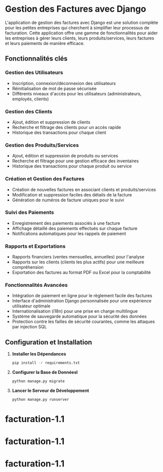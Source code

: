 # Gestion des Factures avec Django

L'application de gestion des factures avec Django est une solution complète pour les petites entreprises qui cherchent à simplifier leur processus de facturation. Cette application offre une gamme de fonctionnalités pour aider les entreprises à gérer leurs clients, leurs produits/services, leurs factures et leurs paiements de manière efficace.

## Fonctionnalités clés

### Gestion des Utilisateurs
- Inscription, connexion/déconnexion des utilisateurs
- Réinitialisation de mot de passe sécurisée
- Différents niveaux d'accès pour les utilisateurs (administrateurs, employés, clients)

### Gestion des Clients
- Ajout, édition et suppression de clients
- Recherche et filtrage des clients pour un accès rapide
- Historique des transactions pour chaque client

### Gestion des Produits/Services
- Ajout, édition et suppression de produits ou services
- Recherche et filtrage pour une gestion efficace des inventaires
- Historique des transactions pour chaque produit ou service

### Création et Gestion des Factures
- Création de nouvelles factures en associant clients et produits/services
- Modification et suppression faciles des détails de la facture
- Génération de numéros de facture uniques pour le suivi

### Suivi des Paiements
- Enregistrement des paiements associés à une facture
- Affichage détaillé des paiements effectués sur chaque facture
- Notifications automatiques pour les rappels de paiement

### Rapports et Exportations
- Rapports financiers (ventes mensuelles, annuelles) pour l'analyse
- Rapports sur les clients (clients les plus actifs) pour une meilleure compréhension
- Exportation des factures au format PDF ou Excel pour la comptabilité

### Fonctionnalités Avancées
- Intégration de paiement en ligne pour le règlement facile des factures
- Interface d'administration Django personnalisée pour une expérience utilisateur optimale
- Internationalisation (i18n) pour une prise en charge multilingue
- Système de sauvegarde automatique pour la sécurité des données
- Protection contre les failles de sécurité courantes, comme les attaques par injection SQL

## Configuration et Installation

1. **Installer les Dépendances**
   ```bash
   pip install -r requirements.txt
   
2. **Configurer la Base de Donnéesl**
   ```bash
   python manage.py migrate
   
3. **Lancer le Serveur de Développement**
   ```bash
   python manage.py runserver
# facturation-1.1
# facturation-1.1
# facturation-1.1
